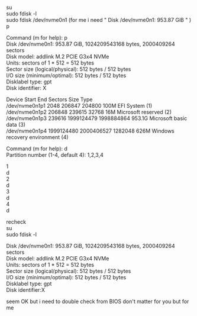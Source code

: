 su  
sudo fdisk -l  
sudo fdisk /dev/nvme0n1 (for me i need " Disk /dev/nvme0n1: 953.87 GiB " )  
p  

Command (m for help): p  
Disk /dev/nvme0n1: 953.87 GiB, 1024209543168 bytes, 2000409264 sectors  
Disk model: addlink M.2 PCIE G3x4 NVMe  
Units: sectors of 1 * 512 = 512 bytes  
Sector size (logical/physical): 512 bytes / 512 bytes  
I/O size (minimum/optimal): 512 bytes / 512 bytes  
Disklabel type: gpt  
Disk identifier: X  
  
Device              Start        End    Sectors   Size Type  
/dev/nvme0n1p1       2048     206847     204800   100M EFI System                   (1)  
/dev/nvme0n1p2     206848     239615      32768    16M Microsoft reserved           (2)  
/dev/nvme0n1p3     239616 1999124479 1998884864 953.1G Microsoft basic data         (3)  
/dev/nvme0n1p4 1999124480 2000406527    1282048   626M Windows recovery environment (4)  
  
Command (m for help): d  
Partition number (1-4, default 4): 1,2,3,4  

1  
d  
2  
d  
3  
d  
4  
d  

recheck  
su  
sudo fdisk -l  

Disk /dev/nvme0n1: 953.87 GiB, 1024209543168 bytes, 2000409264 sectors  
Disk model: addlink M.2 PCIE G3x4 NVMe  
Units: sectors of 1 * 512 = 512 bytes  
Sector size (logical/physical): 512 bytes / 512 bytes  
I/O size (minimum/optimal): 512 bytes / 512 bytes  
Disklabel type: gpt  
Disk identifier:X  

seem OK but i need to double check from BIOS don't matter for you but for me
